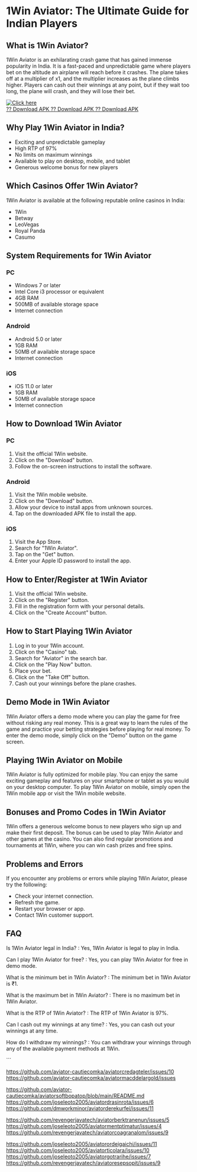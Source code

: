 # 1Win Aviator: The Ultimate Guide for Indian Players

## What is 1Win Aviator?

1Win Aviator is an exhilarating crash game that has gained immense
popularity in India. It is a fast-paced and unpredictable game where
players bet on the altitude an airplane will reach before it crashes.
The plane takes off at a multiplier of x1, and the multiplier increases
as the plane climbs higher. Players can cash out their winnings at any
point, but if they wait too long, the plane will crash, and they will
lose their bet.

[![Click
here](https://readscoops.com/wp-content/uploads/2023/03/Readscoop-aviator-1-1.jpg)](https://traff.sbs/deff)\
[?? Download APK ?? Download APK ?? Download
APK](https://traff.sbs/deff)

## Why Play 1Win Aviator in India?

-   Exciting and unpredictable gameplay
-   High RTP of 97%
-   No limits on maximum winnings
-   Available to play on desktop, mobile, and tablet
-   Generous welcome bonus for new players

## Which Casinos Offer 1Win Aviator?

1Win Aviator is available at the following reputable online casinos in
India:

-   1Win
-   Betway
-   LeoVegas
-   Royal Panda
-   Casumo

## System Requirements for 1Win Aviator

### PC

-   Windows 7 or later
-   Intel Core i3 processor or equivalent
-   4GB RAM
-   500MB of available storage space
-   Internet connection

### Android

-   Android 5.0 or later
-   1GB RAM
-   50MB of available storage space
-   Internet connection

### iOS

-   iOS 11.0 or later
-   1GB RAM
-   50MB of available storage space
-   Internet connection

## How to Download 1Win Aviator

### PC

1.  Visit the official 1Win website.
2.  Click on the "Download" button.
3.  Follow the on-screen instructions to install the software.

### Android

1.  Visit the 1Win mobile website.
2.  Click on the "Download" button.
3.  Allow your device to install apps from unknown sources.
4.  Tap on the downloaded APK file to install the app.

### iOS

1.  Visit the App Store.
2.  Search for "1Win Aviator".
3.  Tap on the "Get" button.
4.  Enter your Apple ID password to install the app.

## How to Enter/Register at 1Win Aviator

1.  Visit the official 1Win website.
2.  Click on the "Register" button.
3.  Fill in the registration form with your personal details.
4.  Click on the "Create Account" button.

## How to Start Playing 1Win Aviator

1.  Log in to your 1Win account.
2.  Click on the "Casino" tab.
3.  Search for "Aviator" in the search bar.
4.  Click on the "Play Now" button.
5.  Place your bet.
6.  Click on the "Take Off" button.
7.  Cash out your winnings before the plane crashes.

## Demo Mode in 1Win Aviator

1Win Aviator offers a demo mode where you can play the game for free
without risking any real money. This is a great way to learn the rules
of the game and practice your betting strategies before playing for real
money. To enter the demo mode, simply click on the "Demo" button
on the game screen.

## Playing 1Win Aviator on Mobile

1Win Aviator is fully optimized for mobile play. You can enjoy the same
exciting gameplay and features on your smartphone or tablet as you would
on your desktop computer. To play 1Win Aviator on mobile, simply open
the 1Win mobile app or visit the 1Win mobile website.

## Bonuses and Promo Codes in 1Win Aviator

1Win offers a generous welcome bonus to new players who sign up and make
their first deposit. The bonus can be used to play 1Win Aviator and
other games at the casino. You can also find regular promotions and
tournaments at 1Win, where you can win cash prizes and free spins.

## Problems and Errors

If you encounter any problems or errors while playing 1Win Aviator,
please try the following:

-   Check your internet connection.
-   Refresh the game.
-   Restart your browser or app.
-   Contact 1Win customer support.

## FAQ

Is 1Win Aviator legal in India?
:   Yes, 1Win Aviator is legal to play in India.

Can I play 1Win Aviator for free?
:   Yes, you can play 1Win Aviator for free in demo mode.

What is the minimum bet in 1Win Aviator?
:   The minimum bet in 1Win Aviator is ₹1.

What is the maximum bet in 1Win Aviator?
:   There is no maximum bet in 1Win Aviator.

What is the RTP of 1Win Aviator?
:   The RTP of 1Win Aviator is 97%.

Can I cash out my winnings at any time?
:   Yes, you can cash out your winnings at any time.

How do I withdraw my winnings?
:   You can withdraw your winnings through any of the available payment
    methods at 1Win.

\`\`\`

https://github.com/aviator-cautiecomka/aviatorcredagteler/issues/10
https://github.com/aviator-cautiecomka/aviatormacddelargold/issues

https://github.com/aviator-cautiecomka/aviatorsoftbopatop/blob/main/README.md
https://github.com/joseleoto2005/aviatordrasinrota/issues/6
https://github.com/dmworkminor/aviatorderekurfei/issues/11

https://github.com/revengerjavatech/aviatorberktranenun/issues/5
https://github.com/joseleoto2005/aviatormentptimatur/issues/4
https://github.com/revengerjavatech/aviatorcoagranalom/issues/9

https://github.com/joseleoto2005/aviatorordeigaichi/issues/11
https://github.com/joseleoto2005/aviatorticolara/issues/10
https://github.com/joseleoto2005/aviatorgotrarihe/issues/7
https://github.com/revengerjavatech/aviatoresepsopit/issues/9
